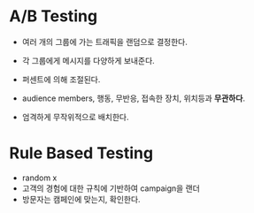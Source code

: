 # A/B Testing
* 여러 개의 그룹에 가는 트래픽을 랜덤으로 결정한다. 

* 각 그룹에게 메시지를 다양하게 보내준다.

* 퍼센트에 의해 조절된다.

* audience members, 행동, 무반응, 접속한 장치, 위치등과 <b>무관하다</b>.

* 엄격하게 무작위적으로 배치한다.


# Rule Based Testing
* random x
* 고객의 경험에 대한 규칙에 기반하여 campaign을 랜더
* 방문자는 캠페인에 맞는지, 확인한다. 

